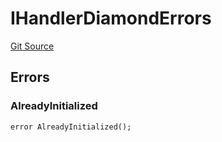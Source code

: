 # IHandlerDiamondErrors
[Git Source](https://github.com/thrackle-io/tron/blob/f3bd6a25d2a231a2f0551b95491d3fdfe01415dc/src/common/IErrors.sol)


## Errors
### AlreadyInitialized

```solidity
error AlreadyInitialized();
```

